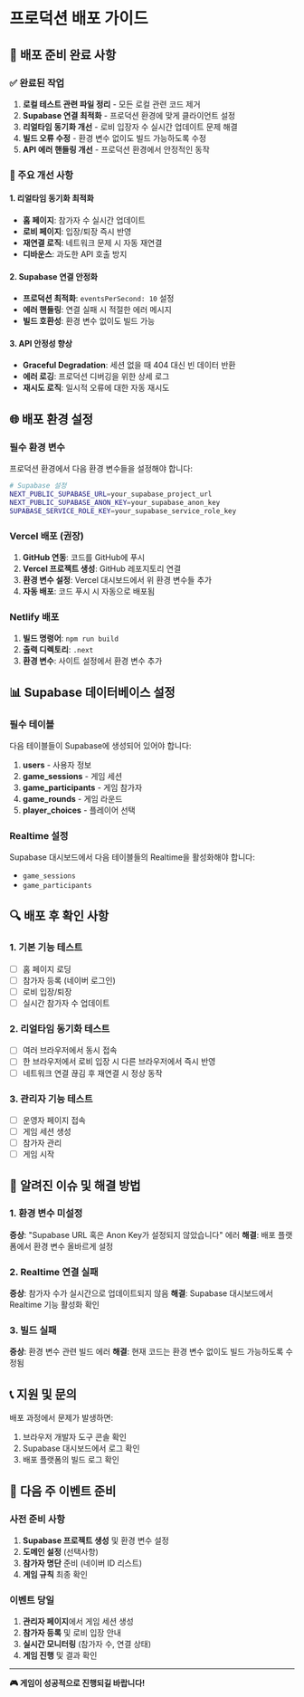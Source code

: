 # 프로덕션 배포 가이드

## 🚀 배포 준비 완료 사항

### ✅ 완료된 작업
1. **로컬 테스트 관련 파일 정리** - 모든 로컬 관련 코드 제거
2. **Supabase 연결 최적화** - 프로덕션 환경에 맞게 클라이언트 설정
3. **리얼타임 동기화 개선** - 로비 입장자 수 실시간 업데이트 문제 해결
4. **빌드 오류 수정** - 환경 변수 없이도 빌드 가능하도록 수정
5. **API 에러 핸들링 개선** - 프로덕션 환경에서 안정적인 동작

### 🔧 주요 개선 사항

#### 1. 리얼타임 동기화 최적화
- **홈 페이지**: 참가자 수 실시간 업데이트
- **로비 페이지**: 입장/퇴장 즉시 반영
- **재연결 로직**: 네트워크 문제 시 자동 재연결
- **디바운스**: 과도한 API 호출 방지

#### 2. Supabase 연결 안정화
- **프로덕션 최적화**: `eventsPerSecond: 10` 설정
- **에러 핸들링**: 연결 실패 시 적절한 에러 메시지
- **빌드 호환성**: 환경 변수 없이도 빌드 가능

#### 3. API 안정성 향상
- **Graceful Degradation**: 세션 없을 때 404 대신 빈 데이터 반환
- **에러 로깅**: 프로덕션 디버깅을 위한 상세 로그
- **재시도 로직**: 일시적 오류에 대한 자동 재시도

## 🌐 배포 환경 설정

### 필수 환경 변수
프로덕션 환경에서 다음 환경 변수들을 설정해야 합니다:

```bash
# Supabase 설정
NEXT_PUBLIC_SUPABASE_URL=your_supabase_project_url
NEXT_PUBLIC_SUPABASE_ANON_KEY=your_supabase_anon_key
SUPABASE_SERVICE_ROLE_KEY=your_supabase_service_role_key
```

### Vercel 배포 (권장)
1. **GitHub 연동**: 코드를 GitHub에 푸시
2. **Vercel 프로젝트 생성**: GitHub 레포지토리 연결
3. **환경 변수 설정**: Vercel 대시보드에서 위 환경 변수들 추가
4. **자동 배포**: 코드 푸시 시 자동으로 배포됨

### Netlify 배포
1. **빌드 명령어**: `npm run build`
2. **출력 디렉토리**: `.next`
3. **환경 변수**: 사이트 설정에서 환경 변수 추가

## 📊 Supabase 데이터베이스 설정

### 필수 테이블
다음 테이블들이 Supabase에 생성되어 있어야 합니다:

1. **users** - 사용자 정보
2. **game_sessions** - 게임 세션
3. **game_participants** - 게임 참가자
4. **game_rounds** - 게임 라운드
5. **player_choices** - 플레이어 선택

### Realtime 설정
Supabase 대시보드에서 다음 테이블들의 Realtime을 활성화해야 합니다:
- `game_sessions`
- `game_participants`

## 🔍 배포 후 확인 사항

### 1. 기본 기능 테스트
- [ ] 홈 페이지 로딩
- [ ] 참가자 등록 (네이버 로그인)
- [ ] 로비 입장/퇴장
- [ ] 실시간 참가자 수 업데이트

### 2. 리얼타임 동기화 테스트
- [ ] 여러 브라우저에서 동시 접속
- [ ] 한 브라우저에서 로비 입장 시 다른 브라우저에서 즉시 반영
- [ ] 네트워크 연결 끊김 후 재연결 시 정상 동작

### 3. 관리자 기능 테스트
- [ ] 운영자 페이지 접속
- [ ] 게임 세션 생성
- [ ] 참가자 관리
- [ ] 게임 시작

## 🚨 알려진 이슈 및 해결 방법

### 1. 환경 변수 미설정
**증상**: "Supabase URL 혹은 Anon Key가 설정되지 않았습니다" 에러
**해결**: 배포 플랫폼에서 환경 변수 올바르게 설정

### 2. Realtime 연결 실패
**증상**: 참가자 수가 실시간으로 업데이트되지 않음
**해결**: Supabase 대시보드에서 Realtime 기능 활성화 확인

### 3. 빌드 실패
**증상**: 환경 변수 관련 빌드 에러
**해결**: 현재 코드는 환경 변수 없이도 빌드 가능하도록 수정됨

## 📞 지원 및 문의

배포 과정에서 문제가 발생하면:
1. 브라우저 개발자 도구 콘솔 확인
2. Supabase 대시보드에서 로그 확인
3. 배포 플랫폼의 빌드 로그 확인

## 🎯 다음 주 이벤트 준비

### 사전 준비 사항
1. **Supabase 프로젝트 생성** 및 환경 변수 설정
2. **도메인 설정** (선택사항)
3. **참가자 명단** 준비 (네이버 ID 리스트)
4. **게임 규칙** 최종 확인

### 이벤트 당일
1. **관리자 페이지**에서 게임 세션 생성
2. **참가자 등록** 및 로비 입장 안내
3. **실시간 모니터링** (참가자 수, 연결 상태)
4. **게임 진행** 및 결과 확인

---

**🎮 게임이 성공적으로 진행되길 바랍니다!**
